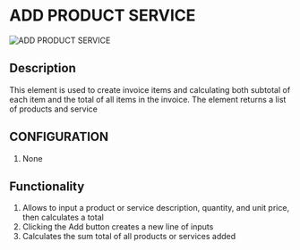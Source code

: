 # ADD PRODUCT SERVICE

![ADD PRODUCT SERVICE](https://i.postimg.cc/JhK4P8Np/add-products-service.png)

## Description

This element is used to create invoice items and calculating both subtotal of each item and the total of all items in the invoice. The element returns a list of products and service

## CONFIGURATION

1. None

## Functionality

1. Allows to input a product or service description, quantity, and unit price, then calculates a total
2. Clicking the Add button creates a new line of inputs
3. Calculates the sum total of all products or services added
